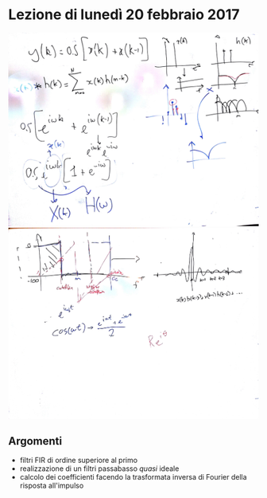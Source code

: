# Lezione di lunedì 20 febbraio 2017

![whiteboard 1](./TR_II_20170220_1.jpg)
![whiteboard 2](./TR_II_20170220_2.jpg)

## Argomenti

* filtri FIR di ordine superiore al primo
* realizzazione di un filtri passabasso *quasi* ideale
* calcolo dei coefficienti facendo la trasformata inversa di Fourier della risposta
  all'impulso
